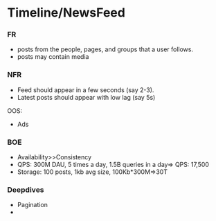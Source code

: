 # Timeline/NewsFeed

### FR
* posts from the people, pages, and groups that a user follows.
* posts may contain media

### NFR
* Feed should appear in a few seconds (say 2-3).
* Latest posts should appear with low lag (say 5s)

OOS:
* Ads

### BOE
* Availability>>Consistency
* QPS: 300M DAU, 5 times a day, 1.5B queries in a day=> QPS: 17,500
* Storage: 100 posts, 1kb avg size, 100Kb*300M=>30T

### Deepdives
* Pagination
* 
